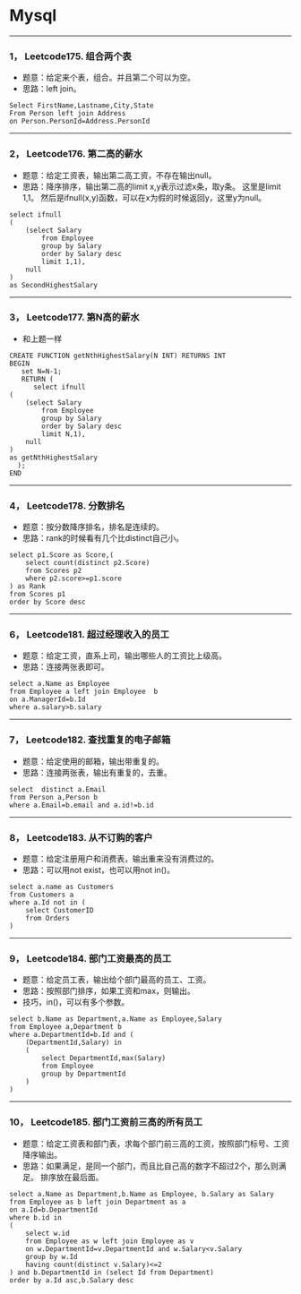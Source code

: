 # Mysql
---
### 1， Leetcode175. 组合两个表  
+ 题意：给定来个表，组合。并且第二个可以为空。  
+ 思路：left join。  
```
Select FirstName,Lastname,City,State
From Person left join Address
on Person.PersonId=Address.PersonId
```
---
### 2， Leetcode176. 第二高的薪水   
+ 题意：给定工资表，输出第二高工资，不存在输出null。  
+ 思路：降序排序，输出第二高的limit x,y表示过滤x条，取y条。 这里是limit 1,1。 然后是ifnull(x,y)函数，可以在x为假的时候返回y，这里y为null。  
```
select ifnull
(
    (select Salary
        from Employee 
        group by Salary
        order by Salary desc
        limit 1,1),
    null
) 
as SecondHighestSalary
```
---
### 3， Leetcode177. 第N高的薪水
+ 和上题一样
```
CREATE FUNCTION getNthHighestSalary(N INT) RETURNS INT
BEGIN
   set N=N-1;
   RETURN ( 
      select ifnull
(
    (select Salary
        from Employee 
        group by Salary
        order by Salary desc
        limit N,1),
    null
) 
as getNthHighestSalary
  );
END
```
---
### 4， Leetcode178. 分数排名  
+ 题意：按分数降序排名，排名是连续的。  
+ 思路：rank的时候看有几个比distinct自己小。  
```
select p1.Score as Score,(
    select count(distinct p2.Score)
    from Scores p2
    where p2.score>=p1.score
) as Rank
from Scores p1
order by Score desc
```
----
### 6， Leetcode181. 超过经理收入的员工  
+ 题意：给定工资，直系上司，输出哪些人的工资比上级高。  
+ 思路：连接两张表即可。  
```
select a.Name as Employee
from Employee a left join Employee  b
on a.ManagerId=b.Id 
where a.salary>b.salary
```
---
### 7， Leetcode182. 查找重复的电子邮箱  
+ 题意：给定使用的邮箱，输出带重复的。  
+ 思路：连接两张表，输出有重复的，去重。  
```
select  distinct a.Email
from Person a,Person b
where a.Email=b.email and a.id!=b.id
```
---
### 8， Leetcode183. 从不订购的客户 
+ 题意：给定注册用户和消费表，输出重来没有消费过的。  
+ 思路：可以用not exist，也可以用not in()。  
```
select a.name as Customers
from Customers a
where a.Id not in (
    select CustomerID 
    from Orders
)
```
---
### 9， Leetcode184. 部门工资最高的员工  
+ 题意：给定员工表，输出给个部门最高的员工、工资。  
+ 思路：按照部门排序，如果工资和max，则输出。
+ 技巧，in()，可以有多个参数。  
```
select b.Name as Department,a.Name as Employee,Salary
from Employee a,Department b
where a.DepartmentId=b.Id and (
    (DepartmentId,Salary) in 
    (
        select DepartmentId,max(Salary)
        from Employee
        group by DepartmentId
    )
)
```
---
### 10， Leetcode185. 部门工资前三高的所有员工  
+ 题意：给定工资表和部门表，求每个部门前三高的工资，按照部门标号、工资降序输出。  
+ 思路：如果满足，是同一个部门，而且比自己高的数字不超过2个，那么则满足。 排序放在最后面。  
```
select a.Name as Department,b.Name as Employee, b.Salary as Salary
from Employee as b left join Department as a
on a.Id=b.DepartmentId
where b.id in
(
    select w.id 
    from Employee as w left join Employee as v
    on w.DepartmentId=v.DepartmentId and w.Salary<v.Salary
    group by w.Id 
    having count(distinct v.Salary)<=2
) and b.DepartmentId in (select Id from Department)
order by a.Id asc,b.Salary desc
```


